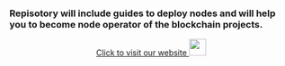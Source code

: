 ### Repisotory will include guides to deploy nodes and will help you to become node operator of the blockchain projects.
<p style="font-size:14px" align="center">
<a href="https://dacxysnodes.online/" target="_blank">Click to visit our website <img src="" width="30"/></a>
</p>
